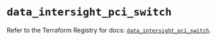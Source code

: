 # `data_intersight_pci_switch`

Refer to the Terraform Registry for docs: [`data_intersight_pci_switch`](https://registry.terraform.io/providers/ciscodevnet/intersight/1.0.71/docs/data-sources/pci_switch).
